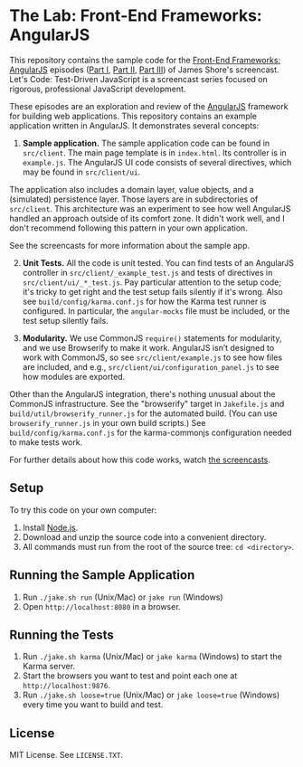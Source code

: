 The Lab: Front-End Frameworks: AngularJS
===========

This repository contains the sample code for the [Front-End Frameworks: AngularJS](http://www.letscodejavascript.com/v3/episodes/lab/13) episodes ([Part I](http://www.letscodejavascript.com/v3/episodes/lab/13), [Part II](http://www.letscodejavascript.com/v3/episodes/lab/14), [Part III](http://www.letscodejavascript.com/v3/episodes/lab/15)) of James Shore's screencast. Let's Code: Test-Driven JavaScript is a screencast series focused on rigorous, professional JavaScript development.

These episodes are an exploration and review of the [AngularJS](https://angularjs.org/) framework for building web applications. This repository contains an example application written in AngularJS. It demonstrates several concepts:

1. **Sample application.** The sample application code can be found in `src/client`. The main page template is in `index.html`. Its controller is in `example.js`. The AngularJS UI code consists of several directives, which may be found in `src/client/ui`.

  The application also includes a domain layer, value objects, and a (simulated) persistence layer. Those layers are in subdirectories of `src/client`. This architecture was an experiment to see how well AngularJS handled an approach outside of its comfort zone. It didn't work well, and I don't recommend following this pattern in your own application.

  See the screencasts for more information about the sample app.

2. **Unit Tests.** All the code is unit tested. You can find tests of an AngularJS controller in `src/client/_example_test.js` and tests of directives in `src/client/ui/_*_test.js`. Pay particular attention to the setup code; it's tricky to get right and the test setup fails silently if it's wrong. Also see `build/config/karma.conf.js` for how the Karma test runner is configured. In particular, the `angular-mocks` file must be included, or the test setup silently fails.

3. **Modularity.** We use CommonJS `require()` statements for modularity, and we use Browserify to make it work. AngularJS isn’t designed to work with CommonJS, so see `src/client/example.js` to see how files are included, and e.g., `src/client/ui/configuration_panel.js` to see how modules are exported.

  Other than the AngularJS integration, there's nothing unusual about the CommonJS infrastructure. See the "browserify" target in `Jakefile.js` and `build/util/browserify_runner.js` for the automated build. (You can use `browserify_runner.js` in your own build scripts.) See `build/config/karma.conf.js` for the karma-commonjs configuration needed to make tests work.

For further details about how this code works, watch [the screencasts](http://www.letscodejavascript.com/v3/episodes/lab/13).


Setup
-----

To try this code on your own computer:

1. Install [Node.js](http://nodejs.org/download/).
2. Download and unzip the source code into a convenient directory.
3. All commands must run from the root of the source tree: `cd <directory>`.


Running the Sample Application
------------------------------

1. Run `./jake.sh run` (Unix/Mac) or `jake run` (Windows)
2. Open `http://localhost:8080` in a browser.


Running the Tests
-----------------

1. Run `./jake.sh karma` (Unix/Mac) or `jake karma` (Windows) to start the Karma server.
2. Start the browsers you want to test and point each one at `http://localhost:9876`.
3. Run `./jake.sh loose=true` (Unix/Mac) or `jake loose=true` (Windows) every time you want to build and test.


License
-------

MIT License. See `LICENSE.TXT`.